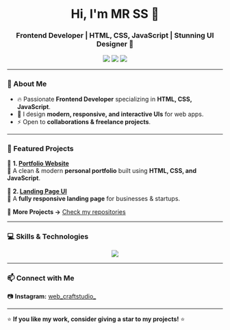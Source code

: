 <h1 align="center">Hi, I'm MR SS 👋</h1>
<h3 align="center">Frontend Developer | HTML, CSS, JavaScript | Stunning UI Designer 🎨</h3>

<p align="center">
  <img src="https://img.shields.io/badge/HTML5-%23E34F26.svg?style=for-the-badge&logo=html5&logoColor=white">
  <img src="https://img.shields.io/badge/CSS3-%231572B6.svg?style=for-the-badge&logo=css3&logoColor=white">
  <img src="https://img.shields.io/badge/JavaScript-%23F7DF1E.svg?style=for-the-badge&logo=javascript&logoColor=black">
</p>

---

### 🚀 About Me  
- 🔥 Passionate **Frontend Developer** specializing in **HTML, CSS, JavaScript**.  
- 🎨 I design **modern, responsive, and interactive UIs** for web apps.  
- ⚡ Open to **collaborations & freelance projects**.  

---
### 📂 Featured Projects  
🚀 **1. [Portfolio Website]([https://github.com/yourusername/portfolio](https://mrss-designs.github.io/portfolio-/))**  
🎨 A clean & modern **personal portfolio** built using **HTML, CSS, and JavaScript**.  

🚀 **2. [Landing Page UI]([https://github.com/yourusername/landing-page](https://mrss-designs.github.io/product-landings-/))**  
📱 A **fully responsive landing page** for businesses & startups.  

📌 **More Projects →** [Check my repositories]([https://github.com/yourusername?tab=repositories](https://github.com/MrSS-DESIGNs?tab=repositories))  

---

### 💻 Skills & Technologies  
<p align="center">
  <img src="https://skillicons.dev/icons?i=html,css,js" />
</p>

---

### 📫 Connect with Me  
📷 **Instagram:** [web_craftstudio_](https://www.instagram.com/web_craftstudio_?igsh=N3o2ZjlnMmpyb2dr)  

---

⭐ **If you like my work, consider giving a star to my projects!** ⭐
